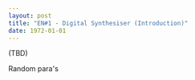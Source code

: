 ```yaml
---
layout: post
title: "EN#1 - Digital Synthesiser (Introduction)"
date: 1972-01-01
---
```


(TBD)

Random para's